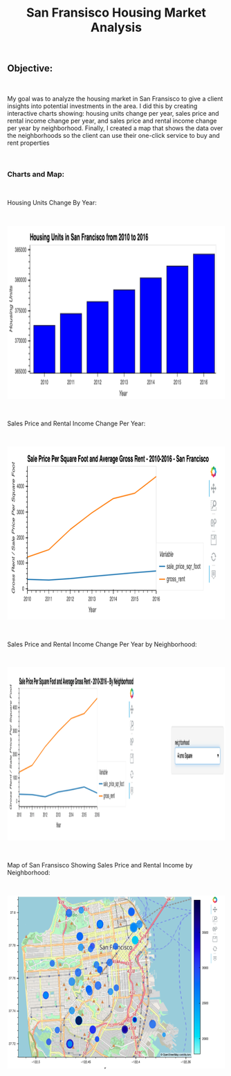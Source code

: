 <h1 align='center'>
San Fransisco Housing Market Analysis
</h1>
<p>&nbsp;</p>
<h2>
Objective:
</h2>
<p>&nbsp;</p>
My goal was to analyze the housing market in San Fransisco to give a client insights into 
potential investments in the area. I did this by creating interactive charts showing:
housing units change per year, sales price and rental income change per year, and sales price
and rental income change per year by neighborhood. Finally, I created a map that shows the 
data over the neighborhoods so the client can use their one-click service to buy and rent 
properties
<p>&nbsp;</p>
<h3>
Charts and Map:
</h3>
<p>&nbsp;</p>
Housing Units Change By Year:
<p>&nbsp;</p>
<img height='400' width='700' src='https://github.com/elliotwatt/pyviz-challenge/blob/main/pyviz_code/Images/zoomed-housing-units-by-year.png'>
<p>&nbsp;</p>
Sales Price and Rental Income Change Per Year:
<p>&nbsp;</p>
<img height='400' width='700' src='https://github.com/elliotwatt/pyviz-challenge/blob/main/pyviz_code/Images/avg-sale-px-sq-foot-gross-rent.png'>
<p>&nbsp;</p>
Sales Price and Rental Income Change Per Year by Neighborhood:
<p>&nbsp;</p>
<img height='400' width='700' src='https://github.com/elliotwatt/pyviz-challenge/blob/main/pyviz_code/Images/pricing-info-by-neighborhood.png'>
<p>&nbsp;</p>
Map of San Fransisco Showing Sales Price and Rental Income by Neighborhood:
<p>&nbsp;</p>
<img height='400' width='700' src='https://github.com/elliotwatt/pyviz-challenge/blob/main/pyviz_code/Images/6-4-geoviews-plot.png'>